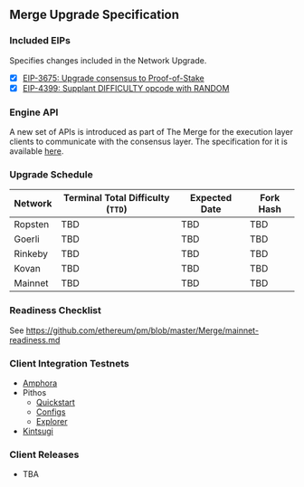 ## Merge Upgrade Specification

### Included EIPs
Specifies changes included in the Network Upgrade.

  - [x] [EIP-3675: Upgrade consensus to Proof-of-Stake](https://eips.ethereum.org/EIPS/eip-3675)
  - [x] [EIP-4399: Supplant DIFFICULTY opcode with RANDOM](https://eips.ethereum.org/EIPS/eip-4399)

### Engine API

A new set of APIs is introduced as part of The Merge for the execution layer clients to communicate with the consensus layer. The specification for it is available [here](https://github.com/ethereum/execution-apis/tree/main/src/engine).

### Upgrade Schedule

| Network | Terminal Total Difficulty (`TTD`) | Expected Date | Fork Hash    |
|---------|------------|---------------|--------------|
| Ropsten | TBD | TBD | TBD |
| Goerli  | TBD | TBD | TBD |
| Rinkeby | TBD | TBD | TBD |
| Kovan   | TBD | TBD | TBD |
| Mainnet | TBD | TBD | TBD |

### Readiness Checklist

See https://github.com/ethereum/pm/blob/master/Merge/mainnet-readiness.md

### Client Integration Testnets

  - [Amphora](https://hackmd.io/@tvanepps/amphora-milestones)
  - Pithos
    - [Quickstart](https://github.com/parithosh/pithos-lighthouse-geth-quick-start)
    - [Configs](https://github.com/parithosh/consensus-deployment-ansible/blob/master/README.md)
    - [Explorer](https://pithos-explorer.ethdevops.io/)
  - [Kintsugi](https://notes.ethereum.org/rki-W2RvRf-TkVn3ZIvMFA)

### Client Releases

 - TBA